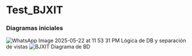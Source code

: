 # Test_BJXIT
### Diagramas iniciales
![WhatsApp Image 2025-05-22 at 11 53 31 PM](https://github.com/user-attachments/assets/08655648-d4fe-41eb-84ae-5784d7d90357)
Lógica de DB y separación de vistas
![BJXIT](https://github.com/user-attachments/assets/c36c87a0-69b3-49e3-8270-fe475387de65)
Diagrama de BD
